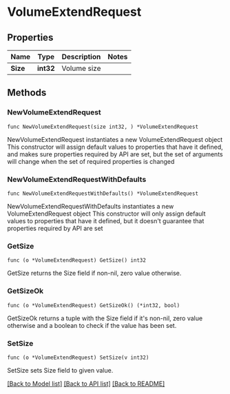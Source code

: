 # VolumeExtendRequest

## Properties

Name | Type | Description | Notes
------------ | ------------- | ------------- | -------------
**Size** | **int32** | Volume size | 

## Methods

### NewVolumeExtendRequest

`func NewVolumeExtendRequest(size int32, ) *VolumeExtendRequest`

NewVolumeExtendRequest instantiates a new VolumeExtendRequest object
This constructor will assign default values to properties that have it defined,
and makes sure properties required by API are set, but the set of arguments
will change when the set of required properties is changed

### NewVolumeExtendRequestWithDefaults

`func NewVolumeExtendRequestWithDefaults() *VolumeExtendRequest`

NewVolumeExtendRequestWithDefaults instantiates a new VolumeExtendRequest object
This constructor will only assign default values to properties that have it defined,
but it doesn't guarantee that properties required by API are set

### GetSize

`func (o *VolumeExtendRequest) GetSize() int32`

GetSize returns the Size field if non-nil, zero value otherwise.

### GetSizeOk

`func (o *VolumeExtendRequest) GetSizeOk() (*int32, bool)`

GetSizeOk returns a tuple with the Size field if it's non-nil, zero value otherwise
and a boolean to check if the value has been set.

### SetSize

`func (o *VolumeExtendRequest) SetSize(v int32)`

SetSize sets Size field to given value.



[[Back to Model list]](../README.md#documentation-for-models) [[Back to API list]](../README.md#documentation-for-api-endpoints) [[Back to README]](../README.md)


